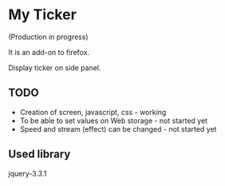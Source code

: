 # My Ticker

(Production in progress)

It is an add-on to firefox.

Display ticker on side panel.

## TODO

* Creation of screen, javascript, css - working
* To be able to set values on Web storage - not started yet
* Speed and stream (effect) can be changed - not started yet

## Used library

jquery-3.3.1
